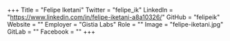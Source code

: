 +++
Title = "Felipe Iketani"
Twitter = "felipe_ik"
LinkedIn = "https://www.linkedin.com/in/felipe-iketani-a8a10326/"
GitHub = "felipeik"
Website = ""
Employer = "Gistia Labs"
Role = ""
Image = "felipe-iketani.jpg"
GitLab = ""
Facebook = ""
+++
